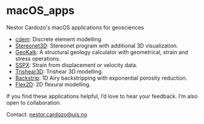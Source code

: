 # macOS_apps

Nestor Cardozo's macOS applications for geosciences

- [cdem](/apps/cdem.zip): Discrete element modelling
- [Stereonet3D](https://apps.apple.com/us/app/stereonet3d/id842165852?mt=12): Stereonet program with additional 3D visualization.
- [GeoKalk](https://apps.apple.com/fi/app/geokalk/id848913229?mt=12): A structural geology calculator with geometrical, strain and stress operations.
- [SSPX](https://apps.apple.com/mz/app/sspx/id850389108?mt=12): Strain from displacement or velocity data.
- [Trishear3D](/apps/Trishear3D.zip): Trishear 3D modelling.
- [Backstrip](/apps/Backstrip.zip): 1D Airy backstripping with exponential porosity reduction.
- [Flex2D](/apps/Flex2D.zip): 2D flexural modelling.

If you find these applications helpful, I’d love to hear your feedback. I’m also open to collaboration.

Contact: [nestor.cardozo@uis.no](mailto:nestor.cardozo@uis.no)
